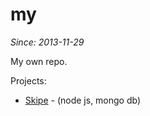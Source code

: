 my
==

*Since: 2013-11-29*

My own repo.

Projects:

* [Skipe](https://github.com/codeName007/my/tree/master/nodeJs/skipe) - (node js, mongo db)